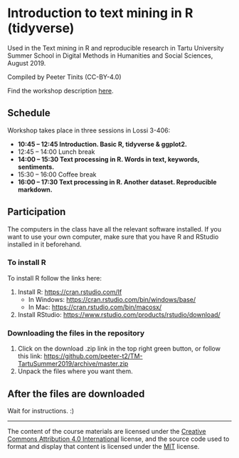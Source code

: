 # Introduction to text mining in R (tidyverse)

Used in the Text mining in R and reproducible research in Tartu University Summer School in Digital Methods in Humanities and Social Sciences, August 2019.

Compiled by Peeter Tinits (CC-BY-4.0)

Find the workshop description [here](workshop_description.md).

## Schedule

Workshop takes place in three sessions in Lossi 3-406:
- **10:45 – 12:45 Introduction. Basic R, tidyverse & ggplot2.**
- 12:45 – 14:00 Lunch break
- **14:00 – 15:30 Text processing in R. Words in text, keywords, sentiments.**
- 15:30 – 16:00 Coffee break
- **16:00 – 17:30 Text processing in R. Another dataset. Reproducible markdown.**

## Participation

The computers in the class have all the relevant software installed. If you want to use your own computer, make sure that you have R and RStudio installed in it beforehand.

### To install R

To install R follow the links here:

1) Install R: https://cran.rstudio.com/If 
   - In Windows: https://cran.rstudio.com/bin/windows/base/
   - In Mac: https://cran.rstudio.com/bin/macosx/
2) Install RStudio: https://www.rstudio.com/products/rstudio/download/

### Downloading the files in the repository
1) Click on the download .zip link in the top right green button, or follow this link: https://github.com/peeter-t2/TM-TartuSummer2019/archive/master.zip
2) Unpack the files where you want them.

## After the files are downloaded

Wait for instructions. :)


--------------

The content of the course materials are licensed under the [Creative Commons Attribution 4.0 International](https://creativecommons.org/licenses/by/4.0/) license, and the source code used to format and display that content is licensed under the [MIT](https://choosealicense.com/licenses/mit/) license.
